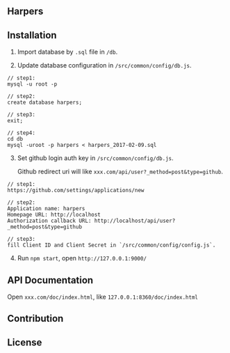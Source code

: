 ## Harpers

## Installation

1. Import database by `.sql` file in `/db`.

2. Update database configuration in `/src/common/config/db.js`.

```
// step1: 
mysql -u root -p 

// step2: 
create database harpers;

// step3:
exit;

// step4:
cd db
mysql -uroot -p harpers < harpers_2017-02-09.sql

```

3. Set github login auth key in `/src/common/config/db.js`.

    Github redirect uri will like `xxx.com/api/user?_method=post&type=github`.

```
// step1:
https://github.com/settings/applications/new

// step2: 
Application name: harpers
Homepage URL: http://localhost
Authorization callback URL: http://localhost/api/user?_method=post&type=github

// step3:
fill Client ID and Client Secret in `/src/common/config/config.js`.
```

4. Run `npm start`, open `http://127.0.0.1:9000/`

## API Documentation

Open `xxx.com/doc/index.html`, like `127.0.0.1:8360/doc/index.html`

## Contribution

## License